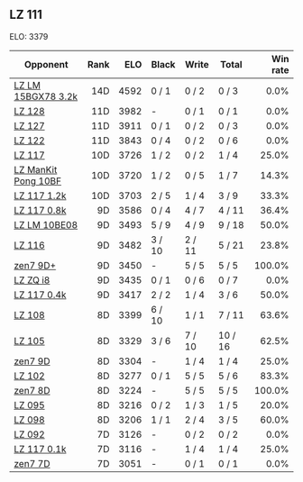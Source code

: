 ## LZ 111 ##

ELO: 3379

Opponent | Rank | ELO | Black | Write | Total | Win rate
---------|-----:|----:|-------|-------|-------|-------:
[LZ LM 15BGX78 3.2k](LZ%20LM%2015BGX78%203.2k.md) | 14D | 4592 | 0 / 1 | 0 / 2 | 0 / 3 | 0.0%
[LZ 128](LZ%20128.md) | 11D | 3982 | - | 0 / 1 | 0 / 1 | 0.0%
[LZ 127](LZ%20127.md) | 11D | 3911 | 0 / 1 | 0 / 2 | 0 / 3 | 0.0%
[LZ 122](LZ%20122.md) | 11D | 3843 | 0 / 4 | 0 / 2 | 0 / 6 | 0.0%
[LZ 117](LZ%20117.md) | 10D | 3726 | 1 / 2 | 0 / 2 | 1 / 4 | 25.0%
[LZ ManKit Pong 10BF](LZ%20ManKit%20Pong%2010BF.md) | 10D | 3720 | 1 / 2 | 0 / 5 | 1 / 7 | 14.3%
[LZ 117 1.2k](LZ%20117%201.2k.md) | 10D | 3703 | 2 / 5 | 1 / 4 | 3 / 9 | 33.3%
[LZ 117 0.8k](LZ%20117%200.8k.md) | 9D | 3586 | 0 / 4 | 4 / 7 | 4 / 11 | 36.4%
[LZ LM 10BE08](LZ%20LM%2010BE08.md) | 9D | 3493 | 5 / 9 | 4 / 9 | 9 / 18 | 50.0%
[LZ 116](LZ%20116.md) | 9D | 3482 | 3 / 10 | 2 / 11 | 5 / 21 | 23.8%
[zen7 9D+](zen7%209D+.md) | 9D | 3450 | - | 5 / 5 | 5 / 5 | 100.0%
[LZ ZQ i8](LZ%20ZQ%20i8.md) | 9D | 3435 | 0 / 1 | 0 / 6 | 0 / 7 | 0.0%
[LZ 117 0.4k](LZ%20117%200.4k.md) | 9D | 3417 | 2 / 2 | 1 / 4 | 3 / 6 | 50.0%
[LZ 108](LZ%20108.md) | 8D | 3399 | 6 / 10 | 1 / 1 | 7 / 11 | 63.6%
[LZ 105](LZ%20105.md) | 8D | 3329 | 3 / 6 | 7 / 10 | 10 / 16 | 62.5%
[zen7 9D](zen7%209D.md) | 8D | 3304 | - | 1 / 4 | 1 / 4 | 25.0%
[LZ 102](LZ%20102.md) | 8D | 3277 | 0 / 1 | 5 / 5 | 5 / 6 | 83.3%
[zen7 8D](zen7%208D.md) | 8D | 3224 | - | 5 / 5 | 5 / 5 | 100.0%
[LZ 095](LZ%20095.md) | 8D | 3216 | 0 / 2 | 1 / 3 | 1 / 5 | 20.0%
[LZ 098](LZ%20098.md) | 8D | 3206 | 1 / 1 | 2 / 4 | 3 / 5 | 60.0%
[LZ 092](LZ%20092.md) | 7D | 3126 | - | 0 / 2 | 0 / 2 | 0.0%
[LZ 117 0.1k](LZ%20117%200.1k.md) | 7D | 3116 | - | 1 / 4 | 1 / 4 | 25.0%
[zen7 7D](zen7%207D.md) | 7D | 3051 | - | 0 / 1 | 0 / 1 | 0.0%
